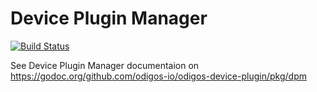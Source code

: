 # Device Plugin Manager

[![Build Status](https://travis-ci.org/kubevirt/device-plugin-manager.svg?branch=master)](https://travis-ci.org/kubevirt/device-plugin-manager)

See Device Plugin Manager documentaion on
https://godoc.org/github.com/odigos-io/odigos-device-plugin/pkg/dpm
